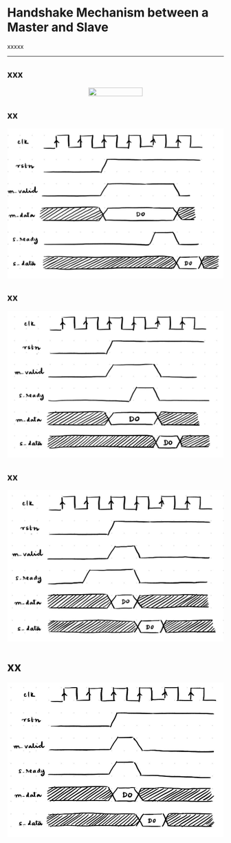 # Handshake Mechanism between a Master and Slave

xxxxx

---

## xxx

<p align="center">
 <img src="https://github.com/shraddha375/AXI_protocol/tree/main/images/image1.jpg" width=50% height=50%>
</p>


## xx

<p align="center">
 <img src="https://github.com/shraddha375/AXI_protocol/blob/main/images/image2.jpg" width=100% height=50%>
</p>

## xx

<p align="center">
 <img src="https://github.com/shraddha375/AXI_protocol/blob/main/images/image3.jpg" width=100% height=50%>
</p>

## xx

<p align="center">
 <img src="https://github.com/shraddha375/AXI_protocol/blob/main/images/image4.jpg" width=100% height=50%>
</p>

# xx

<p align="center">
 <img src="https://github.com/shraddha375/AXI_protocol/blob/main/images/image5.jpg" width=100% height=50%>
</p>
